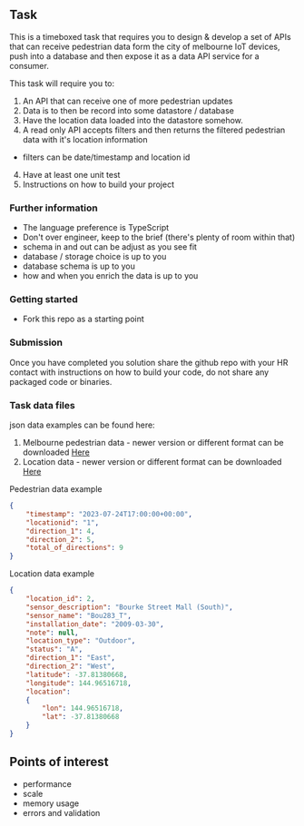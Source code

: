 ## Task

This is a timeboxed task that requires you to design & develop a set of APIs that can receive pedestrian data form the city of melbourne IoT devices, push into a database and then expose it as a data API service for a consumer.

This task will require you to:

1. An API that can receive one of more pedestrian updates
2. Data is to then be record into some datastore / database
3. Have the location data loaded into the datastore somehow.
2. A read only API accepts filters and then returns the filtered pedestrian data with it's location information
 - filters can be date/timestamp and location id
4. Have at least one unit test
5. Instructions on how to build your project

### Further information

- The language preference is TypeScript
- Don't over engineer, keep to the brief (there's plenty of room within that)
- schema in and out can be adjust as you see fit
- database / storage choice is up to you
- database schema is up to you
- how and when you enrich the data is up to you

### Getting started

- Fork this repo as a starting point

### Submission

Once you have completed you solution share the github repo with your HR contact with instructions on how to build your code, do not share any packaged code or binaries.

### Task data files
json data examples can be found here:

1. Melbourne pedestrian data - newer version or different format can be downloaded [Here](https://discover.data.vic.gov.au/dataset/pedestrian-counting-system-monthly-counts-per-hour)
2. Location data - newer version or different format can be downloaded [Here](https://discover.data.vic.gov.au/dataset/pedestrian-counting-system-sensor-locations)

Pedestrian data example
```json
{
    "timestamp": "2023-07-24T17:00:00+00:00", 
    "locationid": "1", 
    "direction_1": 4, 
    "direction_2": 5, 
    "total_of_directions": 9
}
```
Location data example
```json
{
    "location_id": 2, 
    "sensor_description": "Bourke Street Mall (South)",
    "sensor_name": "Bou283_T", 
    "installation_date": "2009-03-30", 
    "note": null, 
    "location_type": "Outdoor", 
    "status": "A", 
    "direction_1": "East", 
    "direction_2": "West", 
    "latitude": -37.81380668, 
    "longitude": 144.96516718, 
    "location": 
    {
        "lon": 144.96516718, 
        "lat": -37.81380668
    }
}
```

## Points of interest
- performance
- scale
- memory usage
- errors and validation
